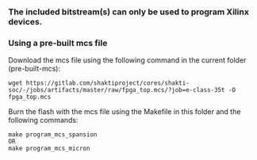 ### The included bitstream(s) can only be used to program Xilinx devices.
### Using a pre-built mcs file

Download the mcs file using the following command in the current folder (pre-built-mcs):

```
wget https://gitlab.com/shaktiproject/cores/shakti-soc/-/jobs/artifacts/master/raw/fpga_top.mcs/?job=e-class-35t -O fpga_top.mcs
```

Burn the flash with the mcs file using the Makefile in this folder and the following commands:
```
make program_mcs_spansion
OR
make program_mcs_micron
```

